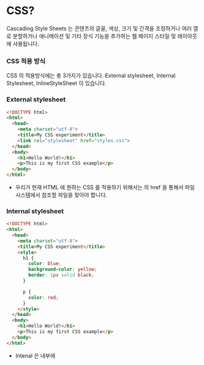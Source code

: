 # CSS?

Cascading Style Sheets 는 콘텐츠의 글꼴, 색상, 크기 및 간격을 조정하거나 여러 열로 분할하거나 애니메이션 및 기타 장식 기능을 추가하는 웹 페이지 스타일 및 레이아웃에 사용됩니다.

### CSS 적용 방식

CSS 의 적용방식에는 총 3가지가 있습니다. External stylesheet, Internal Stylesheet, InlineStyleSheet 이 있습니다.

### External stylesheet

```html
<!DOCTYPE html>
<html>
  <head>
    <meta charset="utf-8">
    <title>My CSS experiment</title>
    <link rel="stylesheet" href="styles.css">
  </head>
  <body>
    <h1>Hello World!</h1>
    <p>This is my first CSS example</p>
  </body>
</html>
```

- 우리가 현재 HTML 에 원하는 CSS 를 적용하기 위해서는 <link> 의 href 을 통해서 파일시스템에서 참조할 파일을 찾아야 합니다.

### Internal stylesheet

```html
<!DOCTYPE html>
<html>
  <head>
    <meta charset="utf-8">
    <title>My CSS experiment</title>
    <style>
      h1 {
        color: blue;
        background-color: yellow;
        border: 1px solid black;
      }

      p {
        color: red;
      }
    </style>
  </head>
  <body>
    <h1>Hello World!</h1>
    <p>This is my first CSS example</p>
  </body>
</html>
```

- Intenal 은 내부에 <style> 태그로 속성을 넣어주어 사용합니다. 

### Inline styles

```html
<!DOCTYPE html>
<html>
  <head>
    <meta charset="utf-8">
    <title>My CSS experiment</title>
  </head>
  <body>
    <h1 style="color: blue;background-color: yellow;border: 1px solid black;">Hello World!</h1>
    <p style="color:red;">This is my first CSS example</p>
  </body>
</html>
```

- Inline styles 는 해당 속성에 넣어주는 방법인데, 재사용성도 좋지않아서 안티패턴중 하나입니다.

